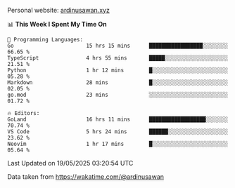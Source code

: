 Personal website: [ardinusawan.xyz](https://ardinusawan.xyz)

<!--START_SECTION:waka-->
📊 **This Week I Spent My Time On** 

```text
💬 Programming Languages: 
Go                       15 hrs 15 mins      █████████████████░░░░░░░░   66.65 % 
TypeScript               4 hrs 55 mins       █████░░░░░░░░░░░░░░░░░░░░   21.51 % 
Python                   1 hr 12 mins        █░░░░░░░░░░░░░░░░░░░░░░░░   05.28 % 
Markdown                 28 mins             █░░░░░░░░░░░░░░░░░░░░░░░░   02.05 % 
go.mod                   23 mins             ░░░░░░░░░░░░░░░░░░░░░░░░░   01.72 % 

🔥 Editors: 
GoLand                   16 hrs 11 mins      ██████████████████░░░░░░░   70.74 % 
VS Code                  5 hrs 24 mins       ██████░░░░░░░░░░░░░░░░░░░   23.62 % 
Neovim                   1 hr 17 mins        █░░░░░░░░░░░░░░░░░░░░░░░░   05.64 % 
```


 Last Updated on 19/05/2025 03:20:54 UTC
<!--END_SECTION:waka-->
Data taken from https://wakatime.com/@ardinusawan

